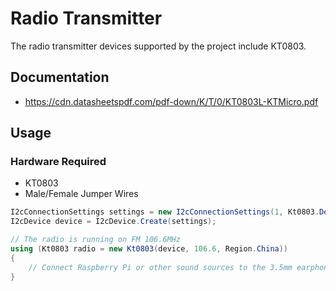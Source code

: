 # Radio Transmitter

The radio transmitter devices supported by the project include KT0803.

## Documentation

- https://cdn.datasheetspdf.com/pdf-down/K/T/0/KT0803L-KTMicro.pdf

## Usage

### Hardware Required
* KT0803
* Male/Female Jumper Wires


```csharp
I2cConnectionSettings settings = new I2cConnectionSettings(1, Kt0803.DefaultI2cAddress);
I2cDevice device = I2cDevice.Create(settings);

// The radio is running on FM 106.6MHz
using (Kt0803 radio = new Kt0803(device, 106.6, Region.China))
{
    // Connect Raspberry Pi or other sound sources to the 3.5mm earphone jack of the module
}
```
